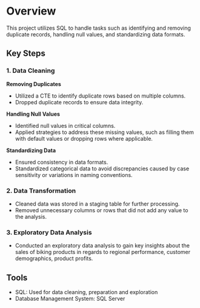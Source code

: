 # Overview

This project utilizes SQL to handle tasks such as identifying and removing duplicate records, handling null values, and standardizing data formats.

## Key Steps

### 1. Data Cleaning
**Removing Duplicates**
- Utilized a CTE to identify duplicate rows based on multiple columns.
- Dropped duplicate records to ensure data integrity.

**Handling Null Values**
- Identified null values in critical columns.
- Applied strategies to address these missing values, such as filling them with default values or dropping rows where applicable.

**Standardizing Data**
- Ensured consistency in data formats.
- Standardized categorical data to avoid discrepancies caused by case sensitivity or variations in naming conventions.

### 2. Data Transformation
- Cleaned data was stored in a staging table for further processing.
- Removed unnecessary columns or rows that did not add any value to the analysis.

### 3. Exploratory Data Analysis
- Conducted an exploratory data analysis to gain key insights about the sales of biking products in regards to regional performance, customer demographics, product profits.

## Tools
- SQL: Used for data cleaning, preparation and exploration
- Database Management System: SQL Server
